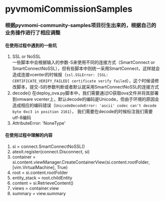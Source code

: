 # pyvmomiCommissionSamples
### 根据pyvmomi-community-samples项目衍生出来的，根据自己的业务操作进行了相应调整
#### 在使用过程中遇到的一些坑   
1. SSL or NoSSL   
    一些脚本中会根据输入的参数-S来使用不同的连接方式（SmartConnect  or  SmartConnectNoSSL），但有些脚本中则统一采用SmartConnect，这样就会造成连接vcenter的时候报（`ssl.SSLError: [SSL: CERTIFICATE_VERIFY_FAILED] certificate verify failed`），这个时候请修改脚本，提交-S的参数判断或者默认就采用SmartConnectNoSSL的连接方式
2. decode()
    在deploy_ova.py脚本中，我们需要通过IO获取ova文件并将其部署到vmware vcenter上，默认decode的编码是Unicode，但由于环境的原因会造成相应的编码错误（`UnicodeDecodeError: 'ascii' codec can't decode byte 0xc3 in position 2161`）， 我们需要在decode的时候标注我们需要utf-8编码
3. AttributeError: 'NoneType'   
#### 在使用过程中理解的内容   
1. si = connect.SmartConnectNoSSL()    
2. atexit.register(connect.Disconnect, si)   
3. container = si.content.viewManager.CreateContainerView(si.content.rootFolder, [vim.VirtualMachine], True)   
4. root = si.content.rootFolder   
5. entity_stack = root.childEntity   
6. content = si.RetrieveContent()   
7. views = container.view   
8. summary = view.summary   
#### 